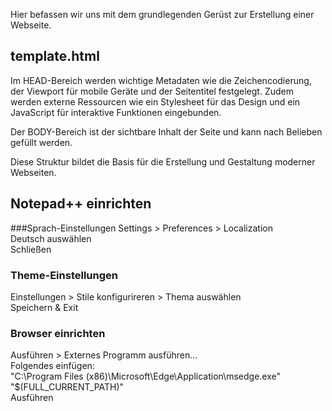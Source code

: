 Hier befassen wir uns mit dem grundlegenden Gerüst zur Erstellung einer Webseite.

## template.html

Im HEAD-Bereich werden wichtige Metadaten wie die Zeichencodierung, der Viewport für mobile Geräte und der Seitentitel festgelegt. Zudem werden externe Ressourcen wie ein Stylesheet für das Design und ein JavaScript für interaktive Funktionen eingebunden.

Der BODY-Bereich ist der sichtbare Inhalt der Seite und kann nach Belieben gefüllt werden.

Diese Struktur bildet die Basis für die Erstellung und Gestaltung moderner Webseiten.

## Notepad++ einrichten

###Sprach-Einstellungen
Settings > Preferences > Localization  
Deutsch auswählen  
Schließen  

### Theme-Einstellungen
Einstellungen > Stile konfigurireren > Thema auswählen  
Speichern & Exit  

### Browser einrichten
Ausführen > Externes Programm ausführen...  
Folgendes einfügen:  
"C:\Program Files (x86)\Microsoft\Edge\Application\msedge.exe" "$(FULL_CURRENT_PATH)"  
Ausführen  

